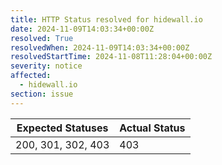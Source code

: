 ```yaml
---
title: HTTP Status resolved for hidewall.io
date: 2024-11-09T14:03:34+00:00Z
resolved: True
resolvedWhen: 2024-11-09T14:03:34+00:00Z
resolvedStartTime: 2024-11-08T11:28:04+00:00Z
severity: notice
affected:
  - hidewall.io
section: issue
---
```


| Expected Statuses | Actual Status  |
|-------------------|----------------|
| 200, 301, 302, 403 | 403 |
